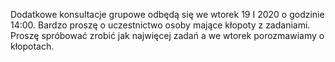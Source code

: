 Dodatkowe konsultacje grupowe odbędą się we wtorek 19 I 2020 o godzinie 14:00.
Bardzo proszę o uczestnictwo osoby mające kłopoty z zadaniami. Proszę spróbować
zrobić jak najwięcej zadań a we wtorek porozmawiamy o kłopotach.
